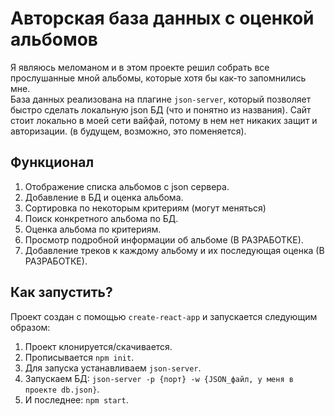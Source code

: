 # Авторская база данных с оценкой альбомов

Я являюсь меломаном и в этом проекте решил собрать все прослушанные мной альбомы, которые хотя бы как-то запомнились мне.\
База данных реализована на плагине `json-server`, который позволяет быстро сделать локальную json БД (что и понятно из названия). Сайт стоит локально в моей сети вайфай, потому в нем нет никаких защит и авторизации. (в будущем, возможно, это поменяется).

## Функционал

1. Отображение списка альбомов с json сервера.
2. Добавление в БД и оценка альбома.
3. Сортировка по некоторым критериям (могут меняться)
4. Поиск конкретного альбома по БД.
5. Оценка альбома по критериям.
6. Просмотр подробной информации об альбоме (В РАЗРАБОТКЕ).
7. Добавление треков к каждому альбому и их последующая оценка (В РАЗРАБОТКЕ).

## Как запустить?

Проект создан с помощью `create-react-app` и запускается следующим образом:
1. Проект клонируется/скачивается.
2. Прописывается `npm init`.
3. Для запуска устанавливаем `json-server`.
4. Запускаем БД: `json-server -p {порт} -w {JSON_файл, у меня в проекте db.json}`.
5. И последнее: `npm start`.
